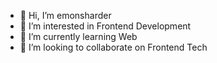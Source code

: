 - 👋 Hi, I’m emonsharder
- 👀 I’m interested in Frontend Development
- 🌱 I’m currently learning Web
- 💞️ I’m looking to collaborate on Frontend Tech

<!---
emonsharder/emonsharder is a ✨ special ✨ repository because its `README.md` (this file) appears on your GitHub profile.
You can click the Preview link to take a look at your changes.
--->
